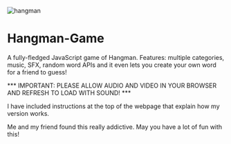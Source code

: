 ![hangman](https://user-images.githubusercontent.com/68791163/135513858-314d308b-f11d-4f2b-a4d9-451d7249a6c3.PNG)

# Hangman-Game
A fully-fledged JavaScript game of Hangman. Features: multiple categories, music, SFX, random word APIs and it even lets you create your own word for a friend to guess!

*** IMPORTANT: PLEASE ALLOW AUDIO AND VIDEO IN YOUR BROWSER AND REFRESH TO LOAD WITH SOUND! ***

I have included instructions at the top of the webpage that explain how my version works.

Me and my friend found this really addictive.
May you have a lot of fun with this!
